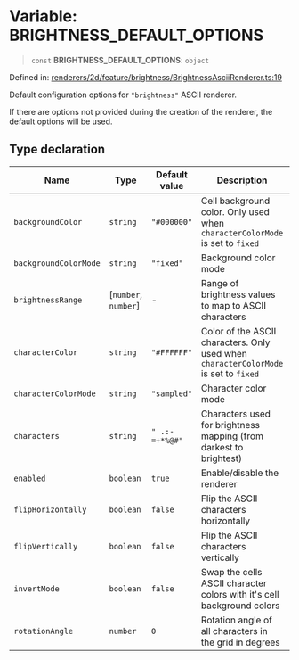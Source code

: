 # Variable: BRIGHTNESS_DEFAULT_OPTIONS

> `const` **BRIGHTNESS_DEFAULT_OPTIONS**: `object`

Defined in: [renderers/2d/feature/brightness/BrightnessAsciiRenderer.ts:19](https://github.com/humanbydefinition/p5.asciify/blob/f723ec464286df336f4a528d146b61a2d9b0c0cf/src/lib/renderers/2d/feature/brightness/BrightnessAsciiRenderer.ts#L19)

Default configuration options for `"brightness"` ASCII renderer.

If there are options not provided during the creation of the renderer, the default options will be used.

## Type declaration

| Name                                                   | Type                   | Default value  | Description                                                                          | Defined in                                                                                                                                                                                                                            |
| ------------------------------------------------------ | ---------------------- | -------------- | ------------------------------------------------------------------------------------ | ------------------------------------------------------------------------------------------------------------------------------------------------------------------------------------------------------------------------------------- |
| <a id="backgroundcolor"></a> `backgroundColor`         | `string`               | `"#000000"`    | Cell background color. Only used when `characterColorMode` is set to `fixed`         | [renderers/2d/feature/brightness/BrightnessAsciiRenderer.ts:29](https://github.com/humanbydefinition/p5.asciify/blob/f723ec464286df336f4a528d146b61a2d9b0c0cf/src/lib/renderers/2d/feature/brightness/BrightnessAsciiRenderer.ts#L29) |
| <a id="backgroundcolormode"></a> `backgroundColorMode` | `string`               | `"fixed"`      | Background color mode                                                                | [renderers/2d/feature/brightness/BrightnessAsciiRenderer.ts:31](https://github.com/humanbydefinition/p5.asciify/blob/f723ec464286df336f4a528d146b61a2d9b0c0cf/src/lib/renderers/2d/feature/brightness/BrightnessAsciiRenderer.ts#L31) |
| <a id="brightnessrange"></a> `brightnessRange`         | \[`number`, `number`\] | -              | Range of brightness values to map to ASCII characters                                | [renderers/2d/feature/brightness/BrightnessAsciiRenderer.ts:41](https://github.com/humanbydefinition/p5.asciify/blob/f723ec464286df336f4a528d146b61a2d9b0c0cf/src/lib/renderers/2d/feature/brightness/BrightnessAsciiRenderer.ts#L41) |
| <a id="charactercolor"></a> `characterColor`           | `string`               | `"#FFFFFF"`    | Color of the ASCII characters. Only used when `characterColorMode` is set to `fixed` | [renderers/2d/feature/brightness/BrightnessAsciiRenderer.ts:25](https://github.com/humanbydefinition/p5.asciify/blob/f723ec464286df336f4a528d146b61a2d9b0c0cf/src/lib/renderers/2d/feature/brightness/BrightnessAsciiRenderer.ts#L25) |
| <a id="charactercolormode"></a> `characterColorMode`   | `string`               | `"sampled"`    | Character color mode                                                                 | [renderers/2d/feature/brightness/BrightnessAsciiRenderer.ts:27](https://github.com/humanbydefinition/p5.asciify/blob/f723ec464286df336f4a528d146b61a2d9b0c0cf/src/lib/renderers/2d/feature/brightness/BrightnessAsciiRenderer.ts#L27) |
| <a id="characters"></a> `characters`                   | `string`               | `" .:-=+*%@#"` | Characters used for brightness mapping (from darkest to brightest)                   | [renderers/2d/feature/brightness/BrightnessAsciiRenderer.ts:23](https://github.com/humanbydefinition/p5.asciify/blob/f723ec464286df336f4a528d146b61a2d9b0c0cf/src/lib/renderers/2d/feature/brightness/BrightnessAsciiRenderer.ts#L23) |
| <a id="enabled"></a> `enabled`                         | `boolean`              | `true`         | Enable/disable the renderer                                                          | [renderers/2d/feature/brightness/BrightnessAsciiRenderer.ts:21](https://github.com/humanbydefinition/p5.asciify/blob/f723ec464286df336f4a528d146b61a2d9b0c0cf/src/lib/renderers/2d/feature/brightness/BrightnessAsciiRenderer.ts#L21) |
| <a id="fliphorizontally"></a> `flipHorizontally`       | `boolean`              | `false`        | Flip the ASCII characters horizontally                                               | [renderers/2d/feature/brightness/BrightnessAsciiRenderer.ts:37](https://github.com/humanbydefinition/p5.asciify/blob/f723ec464286df336f4a528d146b61a2d9b0c0cf/src/lib/renderers/2d/feature/brightness/BrightnessAsciiRenderer.ts#L37) |
| <a id="flipvertically"></a> `flipVertically`           | `boolean`              | `false`        | Flip the ASCII characters vertically                                                 | [renderers/2d/feature/brightness/BrightnessAsciiRenderer.ts:39](https://github.com/humanbydefinition/p5.asciify/blob/f723ec464286df336f4a528d146b61a2d9b0c0cf/src/lib/renderers/2d/feature/brightness/BrightnessAsciiRenderer.ts#L39) |
| <a id="invertmode"></a> `invertMode`                   | `boolean`              | `false`        | Swap the cells ASCII character colors with it's cell background colors               | [renderers/2d/feature/brightness/BrightnessAsciiRenderer.ts:33](https://github.com/humanbydefinition/p5.asciify/blob/f723ec464286df336f4a528d146b61a2d9b0c0cf/src/lib/renderers/2d/feature/brightness/BrightnessAsciiRenderer.ts#L33) |
| <a id="rotationangle"></a> `rotationAngle`             | `number`               | `0`            | Rotation angle of all characters in the grid in degrees                              | [renderers/2d/feature/brightness/BrightnessAsciiRenderer.ts:35](https://github.com/humanbydefinition/p5.asciify/blob/f723ec464286df336f4a528d146b61a2d9b0c0cf/src/lib/renderers/2d/feature/brightness/BrightnessAsciiRenderer.ts#L35) |
